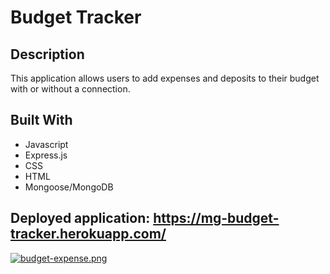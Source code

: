 # Budget Tracker

## Description 
This application allows users to add expenses and deposits to their budget with or without a connection.

## Built With
* Javascript
* Express.js
* CSS
* HTML
* Mongoose/MongoDB

## Deployed application: https://mg-budget-tracker.herokuapp.com/

[![budget-expense.png](https://i.postimg.cc/bwbQVbM7/budget-expense.png)](https://postimg.cc/qNJhztpw)
